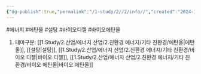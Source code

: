 ```yaml
---
{"dg-publish":true,"permalink":"/1-study/2//2/info//","created":"2024-11-20T21:02:28.526+09:00","updated":"2025-06-25T13:58:59.726+09:00"}
---
```


#에너지  #에탄올 #설탕 #바이오디젤 #바이오에탄올

1. 테마구분: [[1.Study/2.산업/에너지 산업/2.친환경 에너지/기타 친환경/에탄올\|에탄올]], [[설탕\|설탕]], [[1.Study/2.산업/에너지 산업/2.친환경 에너지/기타 친환경/바이오 디젤\|바이오 디젤]], [[1.Study/2.산업/에너지 산업/2.친환경 에너지/기타 친환경/바이오 에탄올\|바이오 에탄올]]
